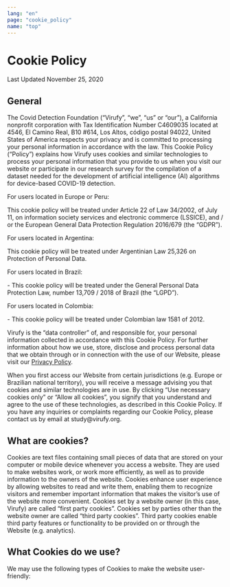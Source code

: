 ```yaml
---
lang: "en"
page: "cookie_policy"
name: "top"
---
```

# Cookie Policy
<p class="mt-4 mb-8">Last Updated November 25, 2020</p>

## General
<p class="py-4">The Covid Detection Foundation (“Virufy”, “we”, “us” or “our”), a California nonprofit corporation with Tax Identification Number C4609035 located at 4546, El Camino Real, B10 #614, Los Altos, código postal 94022, United States of America respects your privacy and is committed to processing your personal information in accordance with the law. This Cookie Policy (“Policy”) explains how Virufy uses cookies and similar technologies to process your personal information that you provide to us when you visit our website or participate in our research survey for the compilation of a dataset needed for the development of artificial intelligence (AI) algorithms for device-based COVID-19 detection.</p>

<p class="font-bold">For users located in Europe or Peru:</p>
This cookie policy will be treated under Article 22 of Law 34/2002, of July 11, on information society services and electronic commerce (LSSICE), and / or the European General Data Protection Regulation 2016/679 (the “GDPR”).

<p class="font-bold">For users located in Argentina:</p>
This cookie policy will be treated under Argentinian Law 25,326 on Protection of Personal Data.

<p class="font-bold">For users located in Brazil:</p>
- This cookie policy will be treated under the General Personal Data Protection Law, number 13,709 / 2018 of Brazil (the “LGPD”).

<p class="font-bold">For users located in Colombia:</p>
- This cookie policy will be treated under Colombian law 1581 of 2012.

<p class="py-4">Virufy is the “data controller” of, and responsible for, your personal information collected in accordance with this Cookie Policy. For further information about how we use, store, disclose and process personal data that we obtain through or in connection with the use of our Website, please visit our <a class="no-underline" href="/privacy_policy">Privacy Policy</a>.</p>

<p class="py-4">When you first access our Website from certain jurisdictions (e.g. Europe or Brazilian national territory), you will receive a message advising you that cookies and similar technologies are in use. By clicking “Use necessary cookies only” or “Allow all cookies”, you signify that you understand and agree to the use of these technologies, as described in this Cookie Policy. If you have any inquiries or complaints regarding our Cookie Policy, please contact us by email at <a mailto="study@virufy.org" class="no-underline">study@virufy.org</a>.</p>

## What are cookies?
<p class="pt-4 pb-8">Cookies are text files containing small pieces of data that are stored on your computer or mobile device whenever you access a website. They are used to make websites work, or work more efficiently, as well as to provide information to the owners of the website. Cookies enhance user experience by allowing websites to read and write them, enabling them to recognize visitors and remember important information that makes the visitor’s use of the website more convenient. Cookies set by a website owner (in this case, Virufy) are called “first party cookies”. Cookies set by parties other than the website owner are called “third party cookies”. Third party cookies enable third party features or functionality to be provided on or through the Website (e.g. analytics).</p>

## What Cookies do we use?
<p class="py-4">We may use the following types of Cookies to make the website user-friendly:</p>